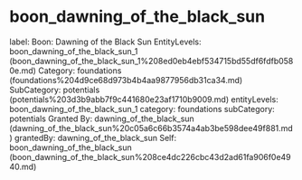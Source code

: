 # boon_dawning_of_the_black_sun

label: Boon: Dawning of the Black Sun
EntityLevels: boon_dawning_of_the_black_sun_1 (boon_dawning_of_the_black_sun_1%208ed0eb4ebf534715bd55df6fdfb0580e.md)
Category: foundations (foundations%204d9ce68d973b4b4aa9877956db31ca34.md)
SubCategory: potentials (potentials%203d3b9abb7f9c441680e23af1710b9009.md)
entityLevels: boon_dawning_of_the_black_sun_1
category: foundations
subCategory: potentials
Granted By: dawning_of_the_black_sun (dawning_of_the_black_sun%20c05a6c66b3574a4ab3be598dee49f881.md)
grantedBy: dawning_of_the_black_sun
Self: boon_dawning_of_the_black_sun (boon_dawning_of_the_black_sun%208ce4dc226cbc43d2ad61fa906f0e4940.md)

[](Untitled%202082c81a2ddd447ca4dba3613672c05c.md)